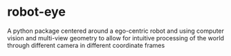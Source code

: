 # robot-eye
A python package centered around a ego-centric robot and using computer vision and multi-view geometry to allow for intuitive processing of the world through different camera in different coordinate frames
